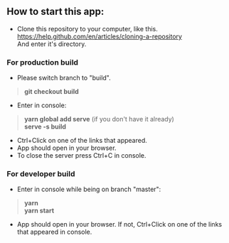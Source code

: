 ## How to start this app:
- Clone this repository to your computer, like this.\
https://help.github.com/en/articles/cloning-a-repository \
And enter it's directory.
### For production build
- Please switch branch to "build".
>**git checkout build**
- Enter in console:
>**yarn global add serve** (if you don't have it already)\
>**serve -s build**
- Ctrl+Click on one of the links that appeared.
- App should open in your browser.
- To close the server press Ctrl+C in console.
### For developer build
- Enter in console while being on branch "master":
>**yarn**\
>**yarn start**
- App should open in your browser. If not, Ctrl+Click on one of the links that appeared in console.
